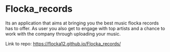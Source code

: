 # Flocka_records
Its an application that aims at bringing you the best music flocka records has to offer. As user you also get to engage
with top artists and a chance to work with the company through uploading your music.

Link to repo:
https://flocka12.github.io/Flocka_records/
